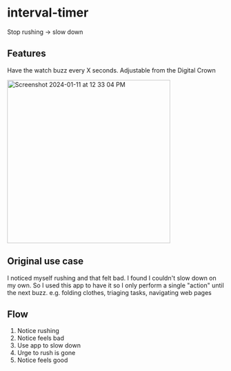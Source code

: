 # interval-timer

Stop rushing → slow down

## Features

Have the watch buzz every X seconds. Adjustable from the Digital Crown

<img width="378" alt="Screenshot 2024-01-11 at 12 33 04 PM" src="https://github.com/ebanner/apple-watch-interval-timer/assets/2068912/8b771ca6-2e1c-4893-bd08-6cfd15f83676">

## Original use case

I noticed myself rushing and that felt bad. I found I couldn't slow down on my own. So I used this app to have it so I only perform a single "action" until the next buzz. e.g. folding clothes, triaging tasks, navigating web pages

## Flow

1. Notice rushing
2. Notice feels bad
3. Use app to slow down
4. Urge to rush is gone
5. Notice feels good
